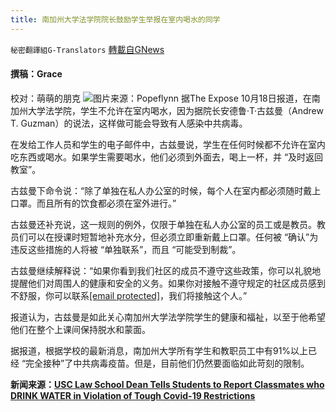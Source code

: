 ```yaml
---
title: 南加州大学法学院院长鼓励学生举报在室内喝水的同学
---
```

`秘密翻譯組G-Translators` [轉載自GNews](https://gnews.org/zh-hans/1603349/)

#### 撰稿：Grace
校对：萌萌的朋克
![](https://assets.gnews.org/wp-content/uploads/2021/10/3-58.jpg)图片来源：Popeflynn
据The Expose 10月18日报道，在南加州大学法学院，学生不允许在室内喝水，因为据院长安德鲁·T·古兹曼（Andrew T. Guzman）的说法，这样做可能会导致有人感染中共病毒。

在发给工作人员和学生的电子邮件中，古兹曼说，学生在任何时候都不允许在室内吃东西或喝水。如果学生需要喝水，他们必须到外面去，喝上一杯，并 “及时返回教室”。

古兹曼下命令说：“除了单独在私人办公室的时候，每个人在室内都必须随时戴上口罩。而且所有的饮食都必须在室外进行。”

古兹曼还补充说，这一规则的例外，仅限于单独在私人办公室的员工或是教员。教员们可以在授课时短暂地补充水分，但必须立即重新戴上口罩。任何被 “确认”为违反这些措施的人将被 “单独联系”，而且 “可能受到制裁”。

古兹曼继续解释说：“如果你看到我们社区的成员不遵守这些政策，你可以礼貌地提醒他们对周围人的健康和安全的义务。如果你对接触不遵守规定的社区成员感到不舒服，你可以联系[\[email protected\]](/cdn-cgi/l/email-protection)，我们将接触这个人。”

报道认为，古兹曼是如此关心南加州大学法学院学生的健康和福祉，以至于他希望他们在整个上课间保持脱水和蒙面。

据报道，根据学校的最新消息，南加州大学所有学生和教职员工中有91%以上已经 “完全接种”了中共病毒疫苗。但是，目前他们仍然要面临如此苛刻的限制。

**新闻来源：**[**USC Law School Dean Tells Students to Report Classmates who DRINK WATER in Violation of Tough Covid-19 Restrictions**](https://theexpose.uk/2021/10/18/usc-law-school-dean-tells-students-to-report-classmates-who-drink-water-in-violation-of-tough-covid-19-restrictions/)
